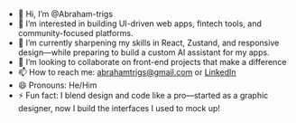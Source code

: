 - 👋 Hi, I’m @Abraham-trigs  
- 👀 I’m interested in building UI-driven web apps, fintech tools, and community-focused platforms.  
- 🌱 I’m currently sharpening my skills in React, Zustand, and responsive design—while preparing to build a custom AI assistant for my apps.  
- 💞️ I’m looking to collaborate on front-end projects that make a difference
- 📫 How to reach me: abrahamtrigs@gmail.com or [LinkedIn](https://www.linkedin.com/in/abrahamtrigs)  
- 😄 Pronouns: He/Him  
- ⚡ Fun fact: I blend design and code like a pro—started as a graphic designer, now I build the interfaces I used to mock up!

<!---
Abraham-trigs/Abraham-trigs is a ✨ special ✨ repository because its `README.md` (this file) appears on your GitHub profile.
You can click the Preview link to take a look at your changes.
--->

